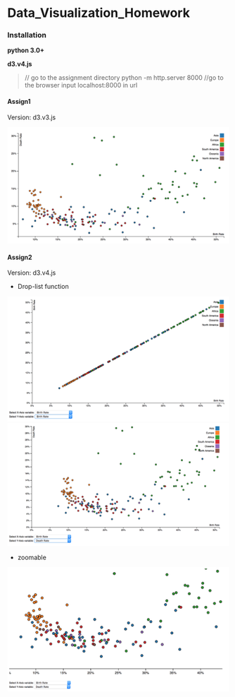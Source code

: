 # Data_Visualization_Homework

### Installation

**python 3.0+**

**d3.v4.js**

> // go to the assignment directory
> python -m http.server 8000
> //go to the browser
> input localhost:8000 in url

#### Assign1
Version: d3.v3.js

![](./pic/1.png)



#### Assign2
Version: d3.v4.js

- Drop-list function

![](./pic/2.png)
![](./pic/3.png)

- zoomable

![](./pic/4.png)

